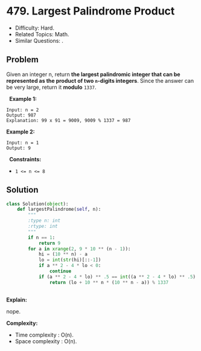 # 479. Largest Palindrome Product

- Difficulty: Hard.
- Related Topics: Math.
- Similar Questions: .

## Problem

Given an integer n, return **the **largest palindromic integer** that can be represented as the product of two ```n```-digits integers**. Since the answer can be very large, return it **modulo** ```1337```.

 
**Example 1:**

```
Input: n = 2
Output: 987
Explanation: 99 x 91 = 9009, 9009 % 1337 = 987
```

**Example 2:**

```
Input: n = 1
Output: 9
```

 
**Constraints:**


	
- ```1 <= n <= 8```



## Solution

```python
class Solution(object):
    def largestPalindrome(self, n):
        """
        :type n: int
        :rtype: int
        """
        if n == 1:
            return 9
        for a in xrange(2, 9 * 10 ** (n - 1)):
            hi = (10 ** n) - a
            lo = int(str(hi)[::-1])
            if a ** 2 - 4 * lo < 0:
                continue
            if (a ** 2 - 4 * lo) ** .5 == int((a ** 2 - 4 * lo) ** .5):
                return (lo + 10 ** n * (10 ** n - a)) % 1337
        
```

**Explain:**

nope.

**Complexity:**

* Time complexity : O(n).
* Space complexity : O(n).
